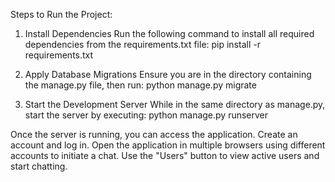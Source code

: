 Steps to Run the Project:

1) Install Dependencies
Run the following command to install all required dependencies from the requirements.txt file:
pip install -r requirements.txt

2) Apply Database Migrations
Ensure you are in the directory containing the manage.py file, then run:
python manage.py migrate

3) Start the Development Server
While in the same directory as manage.py, start the server by executing:
python manage.py runserver

Once the server is running, you can access the application. Create an account and log in. Open the application in multiple browsers using different accounts to initiate a chat. Use the "Users" button to view active users and start chatting.